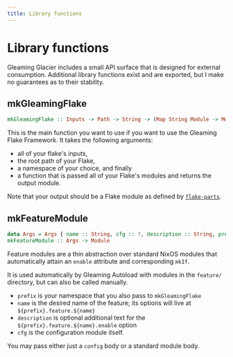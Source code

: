 ```yaml
---
title: Library functions
---
```


# Library functions

Gleaming Glacier includes a small API surface that is designed for external consumption.
Additional library functions exist and are exported, but I make no guarantees as to their stability.

## mkGleamingFlake

```hs
mkGleamingFlake :: Inputs -> Path -> String -> (Map String Module -> Module) -> Outputs
```

This is the main function you want to use if you want to use the Gleaming Flake Framework.
It takes the following arguments:
* all of your flake's inputs,
* the root path of your Flake,
* a namespace of your choice, and finally
* a function that is passed all of your Flake's modules and returns the output module.

Note that your output should be a Flake module as defined by [`flake-parts`](https://flake.parts/).

## mkFeatureModule

```hs
data Args = Args { name :: String, cfg :: ?, description :: String, prefix :: ? }
mkFeatureModule :: Args -> Module
```

Feature modules are a thin abstraction over standard NixOS modules that automatically attain an `enable` attribute and corresponding `mkIf`.

It is used automatically by Gleaming Autoload with modules in the `feature/` directory, but can also be called manually.

* `prefix` is your namespace that you also pass to `mkGleamingFlake`
* `name` is the desired name of the feature; its options will live at `${prefix}.feature.${name}`
* `description` is optional additional text for the `${prefix}.feature.${name}.enable` option
* `cfg` is the configuration module itself.

You may pass either just a `config` body or a standard module body.
